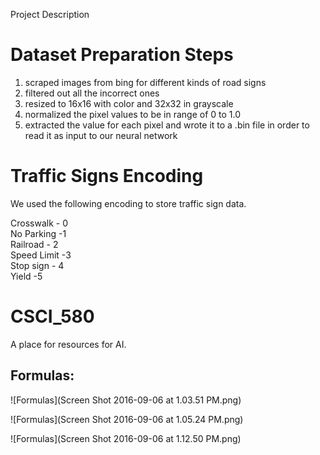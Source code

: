 Project Description


# Dataset Preparation Steps
1. scraped images from bing for different kinds of road signs
2. filtered out all the incorrect ones
3. resized to 16x16 with color and 32x32 in grayscale
4. normalized the pixel values to be in range of 0  to 1.0
5. extracted the value for each pixel and wrote it to a .bin file in order to read it as input to our neural network

# Traffic Signs Encoding
We used the following encoding to store traffic sign data.

Crosswalk - 0<br />
No Parking -1<br />
Railroad - 2<br />
Speed Limit -3<br />
Stop sign - 4<br />
Yield -5<br />

# CSCI_580
A place for resources for AI.

## Formulas:

![Formulas](Screen Shot 2016-09-06 at 1.03.51 PM.png)

![Formulas](Screen Shot 2016-09-06 at 1.05.24 PM.png)

![Formulas](Screen Shot 2016-09-06 at 1.12.50 PM.png)

